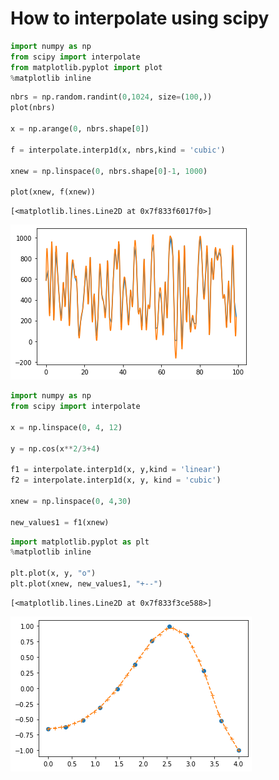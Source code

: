 # How to interpolate using scipy


```python
import numpy as np
from scipy import interpolate
from matplotlib.pyplot import plot
%matplotlib inline
```


```python
nbrs = np.random.randint(0,1024, size=(100,))
plot(nbrs)

x = np.arange(0, nbrs.shape[0])

f = interpolate.interp1d(x, nbrs,kind = 'cubic')

xnew = np.linspace(0, nbrs.shape[0]-1, 1000)

plot(xnew, f(xnew))

```




    [<matplotlib.lines.Line2D at 0x7f833f6017f0>]




![png](output_2_1.png)



```python
import numpy as np
from scipy import interpolate

x = np.linspace(0, 4, 12)

y = np.cos(x**2/3+4)

f1 = interpolate.interp1d(x, y,kind = 'linear')
f2 = interpolate.interp1d(x, y, kind = 'cubic')

xnew = np.linspace(0, 4,30)

new_values1 = f1(xnew)
```


```python
import matplotlib.pyplot as plt
%matplotlib inline

plt.plot(x, y, "o")
plt.plot(xnew, new_values1, "+--")
```




    [<matplotlib.lines.Line2D at 0x7f833f3ce588>]




![png](output_4_1.png)


